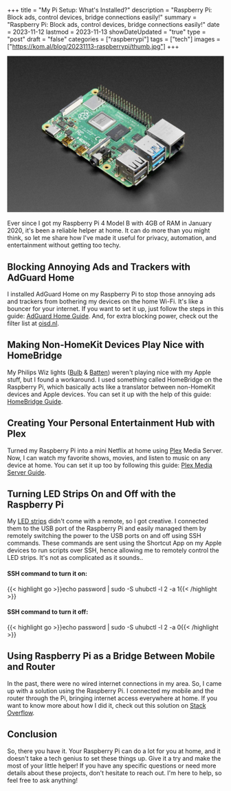 +++
title = "My Pi Setup: What's Installed?"
description = "Raspberry Pi: Block ads, control devices, bridge connections easily!"
summary = "Raspberry Pi: Block ads, control devices, bridge connections easily!"
date = 2023-11-12
lastmod = 2023-11-13
showDateUpdated = "true"
type = "post"
draft = "false"
categories = ["raspberrypi"]
tags = ["tech"]
images = ["https://kom.al/blog/20231113-raspberrypi/thumb.jpg"]
+++

![](thumb.jpg)

Ever since I got my Raspberry Pi 4 Model B with 4GB of RAM in January 2020, it's been a reliable helper at home. It can do more than you might think, so let me share how I've made it useful for privacy, automation, and entertainment without getting too techy.

## Blocking Annoying Ads and Trackers with AdGuard Home
I installed AdGuard Home on my Raspberry Pi to stop those annoying ads and trackers from bothering my devices on the home Wi-Fi. It's like a bouncer for your internet. If you want to set it up, just follow the steps in this guide: [AdGuard Home Guide](https://pimylifeup.com/raspberry-pi-adguard-home/). And, for extra blocking power, check out the filter list at [oisd.nl](https://oisd.nl/).

## Making Non-HomeKit Devices Play Nice with HomeBridge
My Philips Wiz lights ([Bulb](https://amzn.eu/d/g5PahRL) & [Batten](https://amzn.eu/d/3323rph)) weren't playing nice with my Apple stuff, but I found a workaround. I used something called HomeBridge on the Raspberry Pi, which basically acts like a translator between non-HomeKit devices and Apple devices. You can set it up with the help of this guide: [HomeBridge Guide](https://pimylifeup.com/raspberry-pi-homebridge/).

## Creating Your Personal Entertainment Hub with Plex
Turned my Raspberry Pi into a mini Netflix at home using [Plex](https://plex.tv) Media Server. Now, I can watch my favorite shows, movies, and listen to music on any device at home. You can set it up too by following this guide: [Plex Media Server Guide](https://pimylifeup.com/raspberry-pi-plex-server/).

## Turning LED Strips On and Off with the Raspberry Pi
My [LED strips](https://amzn.eu/d/fOHDthp) didn't come with a remote, so I got creative. I connected them to the USB port of the Raspberry Pi and easily managed them by remotely switching the power to the USB ports on and off using SSH commands. These commands are sent using the Shortcut App on my Apple devices to run scripts over SSH, hence allowing me to remotely control the LED strips. It's not as complicated as it sounds..

#### SSH command to turn it on:
{{< highlight go >}}echo password | sudo -S uhubctl -l 2 -a 1{{< /highlight >}}
#### SSH command to turn it off:
{{< highlight go >}}echo password | sudo -S uhubctl -l 2 -a 0{{< /highlight >}}

## Using Raspberry Pi as a Bridge Between Mobile and Router
In the past, there were no wired internet connections in my area. So, I came up with a solution using the Raspberry Pi. I connected my mobile and the router through the Pi, bringing internet access everywhere at home. If you want to know more about how I did it, check out this solution on [Stack Overflow](https://stackoverflow.com/q/41766414).

## Conclusion
So, there you have it. Your Raspberry Pi can do a lot for you at home, and it doesn't take a tech genius to set these things up. Give it a try and make the most of your little helper! If you have any specific questions or need more details about these projects, don't hesitate to reach out. I'm here to help, so feel free to ask anything!